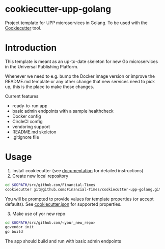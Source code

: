 # cookiecutter-upp-golang

Project template for UPP microservices in Golang.
To be used with the [Cookiecutter](https://github.com/audreyr/cookiecutter) tool.

# Introduction

This template is meant as an up-to-date skeleton for new Go microservices in the Universal Publishing Platform.

Whenever we need to e.g. bump the Docker image version or improve the README.md template or any other change that new services need to pick up, this is the place to make those changes.
  
Current features
* ready-to-run app
* basic admin endpoints with a sample healthcheck
* Docker config
* CircleCI config
* vendoring support
* README.md skeleton
* .gitignore file

# Usage

1. Install cookiecutter (see [documentation](https://cookiecutter.readthedocs.io/en/latest/installation.html) for detailed instructions)
2. Create new local repository

```bash
cd $GOPATH/src/github.com/Financial-Times
cookiecutter git@github.com:Financial-Times/cookiecutter-upp-golang.git
```

You will be prompted to provide values for template properties (or accept defaults).
See [cookiecutter.json](cookiecutter.json) for supported properties.

3. Make use of yor new repo

```bash
cd $GOPATH/src/github.com/<your_new_repo>
govendor init
go build
```

The app should build and run with basic admin endpoints

